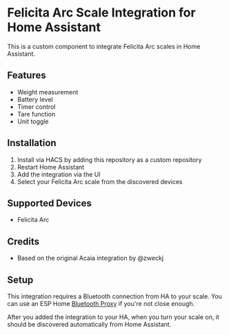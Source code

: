 # Felicita Arc Scale Integration for Home Assistant


This is a custom component to integrate Felicita Arc scales in Home Assistant.

## Features
- Weight measurement
- Battery level
- Timer control
- Tare function
- Unit toggle

## Installation

1. Install via HACS by adding this repository as a custom repository
2. Restart Home Assistant
3. Add the integration via the UI
4. Select your Felicita Arc scale from the discovered devices

## Supported Devices
- Felicita Arc

## Credits
- Based on the original Acaia integration by @zweckj

## Setup
This integration requires a Bluetooth connection from HA to your scale. You can use an ESP Home [Bluetooth Proxy](https://esphome.github.io/bluetooth-proxies/) if you're not close enough.

After you added the integration to your HA, when you turn your scale on, it should be discovered automatically from Home Assistant.
